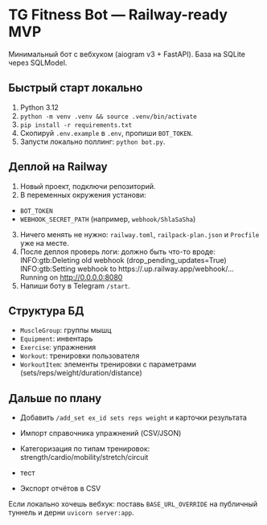 # TG Fitness Bot — Railway-ready MVP


Минимальный бот с вебхуком (aiogram v3 + FastAPI). База на SQLite через SQLModel.


## Быстрый старт локально
1. Python 3.12
2. `python -m venv .venv && source .venv/bin/activate`
3. `pip install -r requirements.txt`
4. Скопируй `.env.example` в `.env`, пропиши `BOT_TOKEN`.
5. Запусти локально поллинг: `python bot.py`.


## Деплой на Railway
1. Новый проект, подключи репозиторий.
2. В переменных окружения установи:
- `BOT_TOKEN`
- `WEBHOOK_SECRET_PATH` (например, `webhook/ShlaSaSha`)
3. Ничего менять не нужно: `railway.toml`, `railpack-plan.json` и `Procfile` уже на месте.
4. После деплоя проверь логи: должно быть что-то вроде:
INFO:gtb:Deleting old webhook (drop_pending_updates=True) INFO:gtb:Setting webhook to https://.up.railway.app/webhook/... Running on http://0.0.0.0:8080
5. Напиши боту в Telegram `/start`.


## Структура БД
- `MuscleGroup`: группы мышц
- `Equipment`: инвентарь
- `Exercise`: упражнения
- `Workout`: тренировки пользователя
- `WorkoutItem`: элементы тренировки с параметрами (sets/reps/weight/duration/distance)


## Дальше по плану
- Добавить `/add_set ex_id sets reps weight` и карточки результата
- Импорт справочника упражнений (CSV/JSON)
- Категоризация по типам тренировок: strength/cardio/mobility/stretch/circuit

- тест
- Экспорт отчётов в CSV


Если локально хочешь вебхук: поставь `BASE_URL_OVERRIDE` на публичный туннель и дерни `uvicorn server:app`.
